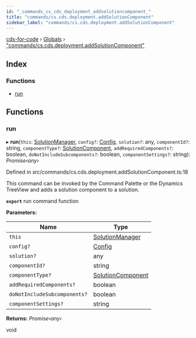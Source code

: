 ```yaml
---
id: "_commands_cs_cds_deployment_addsolutioncomponent_"
title: "commands/cs.cds.deployment.addSolutionComponent"
sidebar_label: "commands/cs.cds.deployment.addSolutionComponent"
---
```


[cds-for-code](../index.md) › [Globals](../globals.md) › ["commands/cs.cds.deployment.addSolutionComponent"](_commands_cs_cds_deployment_addsolutioncomponent_.md)

## Index

### Functions

* [run](_commands_cs_cds_deployment_addsolutioncomponent_.md#run)

## Functions

###  run

▸ **run**(`this`: [SolutionManager](../classes/_components_solutions_solutionmanager_.solutionmanager.md), `config?`: [Config](../interfaces/_api_cds_webapi_cdswebapi_.cdswebapi.config.md), `solution?`: any, `componentId?`: string, `componentType?`: [SolutionComponent](../enums/_api_cdssolutions_.cdssolutions.solutioncomponent.md), `addRequiredComponents?`: boolean, `doNotIncludeSubcomponents?`: boolean, `componentSettings?`: string): *Promise‹any›*

Defined in src/commands/cs.cds.deployment.addSolutionComponent.ts:18

This command can be invoked by the Command Palette or the Dynamics TreeView and adds a solution component to a solution.

**`export`** run command function

**Parameters:**

Name | Type |
------ | ------ |
`this` | [SolutionManager](../classes/_components_solutions_solutionmanager_.solutionmanager.md) |
`config?` | [Config](../interfaces/_api_cds_webapi_cdswebapi_.cdswebapi.config.md) |
`solution?` | any |
`componentId?` | string |
`componentType?` | [SolutionComponent](../enums/_api_cdssolutions_.cdssolutions.solutioncomponent.md) |
`addRequiredComponents?` | boolean |
`doNotIncludeSubcomponents?` | boolean |
`componentSettings?` | string |

**Returns:** *Promise‹any›*

void
